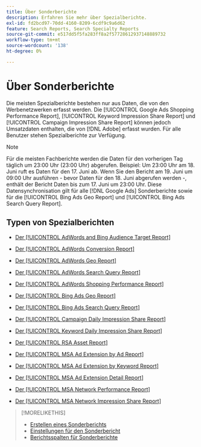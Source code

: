 ```yaml
---
title: Über Sonderberichte
description: Erfahren Sie mehr über Spezialberichte.
exl-id: fd2bcd97-70dd-4160-8209-6cdf9c9a6d62
feature: Search Reports, Search Specialty Reports
source-git-commit: e517dd5f5fa283ff8a2f57728612937148889732
workflow-type: tm+mt
source-wordcount: '138'
ht-degree: 0%

---
```


# Über Sonderberichte

Die meisten Spezialberichte bestehen nur aus Daten, die von den Werbenetzwerken erfasst werden. Die [!UICONTROL Google Ads Shopping Performance Report], [!UICONTROL Keyword Impression Share Report] und [!UICONTROL Campaign Impression Share Report] können jedoch Umsatzdaten enthalten, die von [!DNL Adobe] erfasst wurden. Für alle Benutzer stehen Spezialberichte zur Verfügung.

>[!NOTE]
>
>Für die meisten Fachberichte werden die Daten für den vorherigen Tag täglich um 23:00 Uhr (23:00 Uhr) abgerufen. Beispiel: Um 23:00 Uhr am 18. Juni ruft es Daten für den 17. Juni ab. Wenn Sie den Bericht am 19. Juni um 09:00 Uhr ausführen - bevor Daten für den 18. Juni abgerufen werden -, enthält der Bericht Daten bis zum 17. Juni um 23:00 Uhr. Diese Datensynchronisation gilt für alle [!DNL Google Ads] Sonderberichte sowie für die [!UICONTROL Bing Ads Geo Report] und [!UICONTROL Bing Ads Search Query Report].

## Typen von Spezialberichten

* [Der [!UICONTROL AdWords and Bing Audience Target Report]](/help/search-social-commerce/reports/management/specialty/adwords-bing-audience-target-report.md)

* [Der [!UICONTROL AdWords Conversion Report]](/help/search-social-commerce/reports/management/specialty/adwords-conversion-report.md)

* [Der [!UICONTROL AdWords Geo Report]](/help/search-social-commerce/reports/management/specialty/adwords-geo-report.md)

* [Der [!UICONTROL AdWords Search Query Report]](/help/search-social-commerce/reports/management/specialty/adwords-search-query-report.md)

* [Der [!UICONTROL AdWords Shopping Performance Report]](/help/search-social-commerce/reports/management/specialty/adwords-shopping-performance-report.md)

* [Der [!UICONTROL Bing Ads Geo Report]](/help/search-social-commerce/reports/management/specialty/bing-ads-geo-report.md)

* [Der [!UICONTROL Bing Ads Search Query Report]](/help/search-social-commerce/reports/management/specialty/bing-ads-search-query-report.md)

* [Der [!UICONTROL Campaign Daily Impression Share Report]](/help/search-social-commerce/reports/management/specialty/campaign-daily-impression-share-report.md)

* [Der [!UICONTROL Keyword Daily Impression Share Report]](/help/search-social-commerce/reports/management/specialty/keyword-daily-impression-share-report.md)

* [Der [!UICONTROL RSA Asset Report]](/help/search-social-commerce/reports/management/specialty/rsa-asset-report.md)

* [Der [!UICONTROL MSA Ad Extension by Ad Report]](msa-ad-extension-detail-report.md)

* [Der [!UICONTROL MSA Ad Extension by Keyword Report]](msa-ad-extension-by-keyword-report.md)

* [Der [!UICONTROL MSA Ad Extension Detail Report]](msa-ad-extension-by-ad-report.md)

* [Der [!UICONTROL MSA Network Performance Report]](msa-network-performance-report.md)

* [Der [!UICONTROL MSA Network Impression Share Report]](msa-network-impression-share-report.md)

>[!MORELIKETHIS]
>
>* [Erstellen eines Sonderberichts](/help/search-social-commerce/reports/management/specialty/specialty-report-generate.md)
>* [Einstellungen für den Sonderbericht](/help/search-social-commerce/reports/management/specialty/specialty-report-settings.md)
>* [Berichtsspalten für Sonderberichte](/help/search-social-commerce/reports/management/specialty/specialty-report-columns.md)
